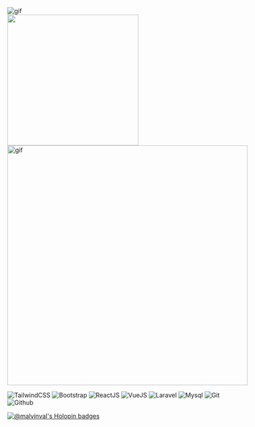 <img src="./GITHUB-WELCOME.gif" alt="gif" />

<div>
  <a style="display:inline-block">
    <img src="https://github-readme-stats.vercel.app/api/top-langs/?username=malvinval&langs_count=20&layout=compact&hide=css,html&theme=jolly&hide_border=true" width="300" />
  </a>
  <a style="display:inline-block;">
    <img src="https://github-readme-stats.vercel.app/api?username=malvinval&count_private=true&show_icons=true&include_all_commits=true&hide_border=true&theme=nightowl" width="550" alt="gif" />
  </a>
</div>


![TailwindCSS](https://img.shields.io/badge/TailwindCSS-222222.svg?style=for-the-badge&logo=tailwindcss&logoColor=lightskyblue)
![Bootstrap](https://img.shields.io/badge/Bootstrap%20Framework-222222.svg?style=for-the-badge&logo=bootstrap&logoColor=purple)
![ReactJS](https://img.shields.io/badge/React-222222.svg?style=for-the-badge&logo=react&logoColor=blue)
![VueJS](https://img.shields.io/badge/Vue-222222.svg?style=for-the-badge&logo=vuedotjs&logoColor=green)
![Laravel](https://img.shields.io/badge/Laravel-222222.svg?style=for-the-badge&logo=Laravel&logoColor=red)
![Mysql](https://img.shields.io/badge/Mysql-222222.svg?style=for-the-badge&logo=Mysql&logoColor=blue)
![Git](https://img.shields.io/badge/Git-222222.svg?style=for-the-badge&logo=Git&logoColor=red)
![Github](https://img.shields.io/badge/Github-222222.svg?style=for-the-badge&logo=Github&logoColor=black)


[![@malvinval's Holopin badges](https://holopin.me/malvinval)](https://holopin.io/@malvinval)
